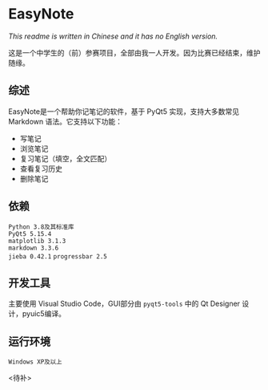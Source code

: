 # EasyNote
*This readme is written in Chinese and it has no English version.*

这是一个中学生的（前）参赛项目，全部由我一人开发。因为比赛已经结束，维护随缘。

## 综述
EasyNote是一个帮助你记笔记的软件，基于 PyQt5 实现，支持大多数常见 Markdown 语法。它支持以下功能：
* 写笔记
* 浏览笔记
* 复习笔记（填空，全文匹配）
* 查看复习历史
* 删除笔记

## 依赖
`Python 3.8及其标准库`  
`PyQt5 5.15.4`  
`matplotlib 3.1.3`  
`markdown 3.3.6`  
`jieba 0.42.1`
`progressbar 2.5`

## 开发工具
主要使用 Visual Studio Code，GUI部分由 `pyqt5-tools` 中的 Qt Designer 设计，pyuic5编译。

## 运行环境
`Windows XP及以上`

<待补>
